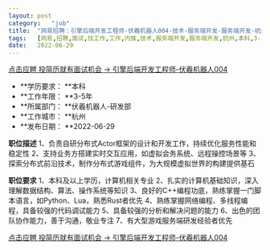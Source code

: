 ```yaml
---
layout:	post
category:	"job"
title:	"网易招聘：引擎后端开发工程师-伏羲机器人004-技术-服务端开发-服务端开发-杭州本科3-5年"
tags:	[网易,招聘,面试,找工作,工作,内推,技术,服务端开发,服务端开发,杭州,本科,3-5年]
date:	2022-06-29
---
```


[点击应聘 投简历就有面试机会 -> 引擎后端开发工程师-伏羲机器人004](http://mobile.bole.netease.com/bole/boleDetail?id=38641&employeeId=346f03c3cda5f04c&key=all)



- **学历要求： **本科
- **工作年限： **3-5年
- **所属部门： **伏羲机器人-研发部
- **工作城市： **杭州
- **发布日期： **2022-06-29



**职位描述**
1、负责自研分布式Actor框架的设计和开发工作，持续优化服务性能和稳定性
2、支持业务方搭建实时交互应用，如虚拟会务系统、远程操控场景等
3、探索分布式前沿技术，制作分布式游戏组件，为大规模虚拟世界的构建提供基石



**职位要求**
1、本科及以上学历，计算机相关专业
2、扎实的计算机基础知识，深入理解数据结构、算法、操作系统等知识
3、良好的C++编程功底，熟练掌握一门脚本语言，如Python、Lua，熟悉Rust者优先
4、熟练掌握网络编程、多线程编程，具备较强的代码调试能力
5、具备较强的分析和解决问题的能力
6、出色的团队协作能力，善于沟通，敬业专注
7、有大型游戏服务端研发经验者优先



[点击应聘 投简历就有面试机会 -> 引擎后端开发工程师-伏羲机器人004](http://mobile.bole.netease.com/bole/boleDetail?id=38641&employeeId=346f03c3cda5f04c&key=all)